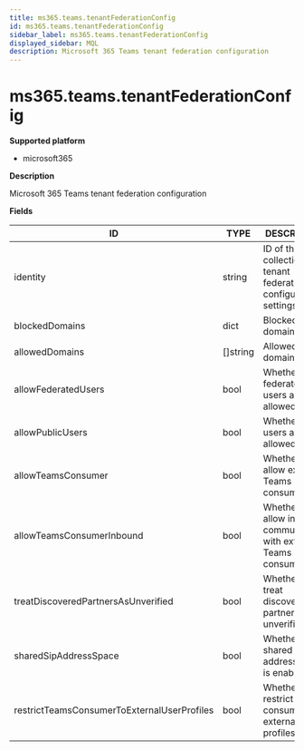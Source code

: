 ```yaml
---
title: ms365.teams.tenantFederationConfig
id: ms365.teams.tenantFederationConfig
sidebar_label: ms365.teams.tenantFederationConfig
displayed_sidebar: MQL
description: Microsoft 365 Teams tenant federation configuration
---
```


# ms365.teams.tenantFederationConfig

**Supported platform**

- microsoft365

**Description**

Microsoft 365 Teams tenant federation configuration

**Fields**

| ID                                          | TYPE             | DESCRIPTION                                                          |
| ------------------------------------------- | ---------------- | -------------------------------------------------------------------- |
| identity                                    | string           | ID of the collection of tenant federation configuration settings     |
| blockedDomains                              | dict             | Blocked domains                                                      |
| allowedDomains                              | &#91;&#93;string | Allowed domains                                                      |
| allowFederatedUsers                         | bool             | Whether federated users are allowed                                  |
| allowPublicUsers                            | bool             | Whether public users are allowed                                     |
| allowTeamsConsumer                          | bool             | Whether to allow external Teams consumers                            |
| allowTeamsConsumerInbound                   | bool             | Whether to allow inbound communication with external Teams consumers |
| treatDiscoveredPartnersAsUnverified         | bool             | Whether to treat discovered partners as unverified                   |
| sharedSipAddressSpace                       | bool             | Whether shared SIP address space is enabled                          |
| restrictTeamsConsumerToExternalUserProfiles | bool             | Whether to restrict Teams consumer to external user profiles         |
